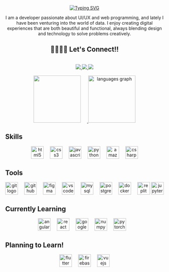 <div align="center">
  <a href="https://git.io/typing-svg">
    <img src="https://readme-typing-svg.herokuapp.com?font=merienda&size=26&pause=1000&color=EA678C&center=true&vCenter=true&width=435&lines=Hi%2C+I'm+Nicoly+Jang+(%E2%97%8F'%E2%97%A1'%E2%97%8F);Welcome!" alt="Typing SVG" />
  </a>
</div>

<div align="center">
  <p>I am a developer passionate about UI/UX and web programming, and lately I have been venturing into the world of data. I enjoy creating digital experiences that are both beautiful and functional, always blending design and technology to solve problems creatively.</p>
</div>

<h2 align="center">🫱🏽‍🫲🏼 Let's Connect!!</h2>
<br>

<div align="center">
  <a href="mailto:nicolyjjang@gmail.com">
    <img src="https://img.shields.io/badge/-Gmail-%23333?style=for-the-badge&logo=gmail&logoColor=white" target="_blank" />
  </a>
  <a href="https://www.linkedin.com/in/nicoly-jang-9883a0194/" target="_blank">
    <img src="https://img.shields.io/badge/-LinkedIn-%230077B5?style=for-the-badge&logo=linkedin&logoColor=white" target="_blank" />
  </a>
  <a href="https://www.instagram.com/nicoly_jang/" target="_blank">
    <img src="https://img.shields.io/badge/Instagram-E4405F?style=for-the-badge&logo=instagram&logoColor=white" />
  </a>
</div>

<br>

<div align="center">
  <a href="https://github.com/nicolyjjang">
    <img height="150" src="https://github-readme-stats.vercel.app/api?username=nicolyjjang&show_icons=true&theme=dracula&include_all_commits=true&hide_border=true&count_private=true" style="margin-right: 20px;" />
  </a>
  <img src="https://github-readme-stats.vercel.app/api/top-langs?username=nicolyjjang&locale=en&hide_title=false&layout=compact&card_width=320&langs_count=5&theme=dracula&hide_border=true&order=2" height="150" alt="languages graph" />
</div>

## Skills
<div align="center">
  <img src="https://cdn.jsdelivr.net/gh/devicons/devicon/icons/html5/html5-original.svg" height="40" alt="html5 logo" />
  <img width="12" />
  <img src="https://cdn.jsdelivr.net/gh/devicons/devicon/icons/css3/css3-original.svg" height="40" alt="css3 logo" />
  <img width="12" />
  <img src="https://cdn.jsdelivr.net/gh/devicons/devicon/icons/javascript/javascript-original.svg" height="40" alt="javascript logo" />
  <img width="12" />
  <img src="https://cdn.jsdelivr.net/gh/devicons/devicon/icons/python/python-original.svg" height="40" alt="python logo" />
  <img width="12" />
  <img src="https://cdn.jsdelivr.net/gh/devicons/devicon/icons/amazonwebservices/amazonwebservices-line-wordmark.svg" height="40" alt="amazonwebservices logo" />
  <img width="12" />
  <img src="https://cdn.jsdelivr.net/gh/devicons/devicon/icons/csharp/csharp-original.svg" height="40" alt="csharp logo" />
</div>

## Tools
<div align="center">
  <img src="https://cdn.simpleicons.org/git/F05032" height="40" alt="git logo" />
  <img width="12" />
  <img src="https://skillicons.dev/icons?i=github" height="40" alt="github logo" />
  <img width="12" />
  <img src="https://skillicons.dev/icons?i=figma" height="40" alt="figma logo" />
  <img width="12" />
  <img src="https://skillicons.dev/icons?i=vscode" height="40" alt="vscode logo" />
  <img width="12" />
  <img src="https://cdn.simpleicons.org/mysql/4479A1" height="40" alt="mysql logo" />
  <img width="12" />
  <img src="https://cdn.simpleicons.org/postgresql/4169E1" height="40" alt="postgresql logo" />
  <img width="12" />
  <img src="https://cdn.simpleicons.org/docker/2496ED" height="40" alt="docker logo" />
  <img width="12" />
  <img src="https://cdn.simpleicons.org/replit/F26207" height="40" alt="replit logo" />
  <img src="https://cdn.jsdelivr.net/gh/devicons/devicon/icons/jupyter/jupyter-original.svg" height="40" alt="jupyter logo" />
</div>

## Currently Learning
<div align="center">
  <img src="https://cdn.jsdelivr.net/gh/devicons/devicon/icons/angularjs/angularjs-original.svg" height="40" alt="angularjs logo" />
  <img width="12" />
  <img src="https://cdn.jsdelivr.net/gh/devicons/devicon/icons/react/react-original.svg" height="40" alt="react logo" />
  <img width="12" />
  <img src="https://cdn.jsdelivr.net/gh/devicons/devicon/icons/googlecloud/googlecloud-original.svg" height="40" alt="googlecloud logo" />
  <img width="12" />
  <img src="https://cdn.jsdelivr.net/gh/devicons/devicon/icons/numpy/numpy-original.svg" height="40" alt="numpy logo" />
  <img width="12" />
  <img src="https://cdn.jsdelivr.net/gh/devicons/devicon/icons/pytorch/pytorch-original.svg" height="40" alt="pytorch logo" />
  <img width="12" />
</div>

## Planning to Learn!
<div align="center">
  <img src="https://cdn.jsdelivr.net/gh/devicons/devicon/icons/flutter/flutter-original.svg" height="40" alt="flutter logo" />
  <img width="12" />
  <img src="https://cdn.jsdelivr.net/gh/devicons/devicon/icons/firebase/firebase-plain.svg" height="40" alt="firebase logo" />
  <img width="12" />
  <img src="https://cdn.jsdelivr.net/gh/devicons/devicon/icons/vuejs/vuejs-original.svg" height="40" alt="vuejs logo" />
</div>

## 
<br>
